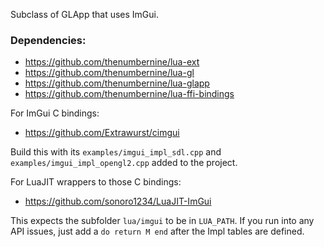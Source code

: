 Subclass of GLApp that uses ImGui.

### Dependencies:

- https://github.com/thenumbernine/lua-ext
- https://github.com/thenumbernine/lua-gl
- https://github.com/thenumbernine/lua-glapp
- https://github.com/thenumbernine/lua-ffi-bindings

For ImGui C bindings:
- https://github.com/Extrawurst/cimgui

Build this with its `examples/imgui_impl_sdl.cpp` and `examples/imgui_impl_opengl2.cpp` added to the project.

For LuaJIT wrappers to those C bindings:
- https://github.com/sonoro1234/LuaJIT-ImGui

This expects the subfolder `lua/imgui` to be in `LUA_PATH`.
If you run into any API issues, just add a `do return M end` after the Impl tables are defined.
